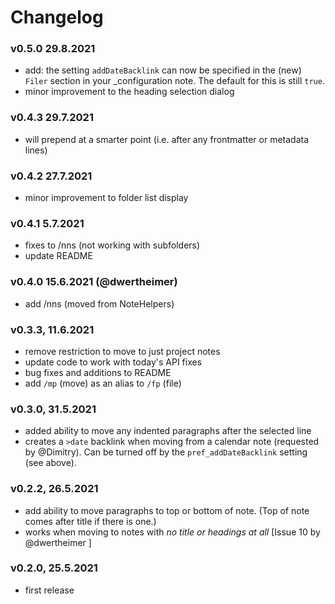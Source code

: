# Changelog
<!-- - fix: /fp and /mp now create the destination daily note if it doesn't already exist -->
### v0.5.0 29.8.2021
- add: the setting `addDateBacklink` can now be specified in the (new) `Filer` section in your _configuration note. The default for this is still `true`.
- minor improvement to the heading selection dialog

### v0.4.3 29.7.2021
- will prepend at a smarter point (i.e. after any frontmatter or metadata lines)

### v0.4.2 27.7.2021
- minor improvement to folder list display

### v0.4.1 5.7.2021
- fixes to /nns (not working with subfolders)
- update README

### v0.4.0 15.6.2021 (@dwertheimer)
- add /nns (moved from NoteHelpers)

### v0.3.3, 11.6.2021
- remove restriction to move to just project notes
- update code to work with today's API fixes
- bug fixes and additions to README
- add `/mp` (move) as an alias to `/fp` (file)

### v0.3.0, 31.5.2021
- added ability to move any indented paragraphs after the selected line
- creates a `>date` backlink when moving from a calendar note (requested by @Dimitry). Can be turned off by the `pref_addDateBacklink` setting (see above).

### v0.2.2, 26.5.2021
- add ability to move paragraphs to top or bottom of note. (Top of note comes after title if there is one.)
- works when moving to notes with _no title or headings at all_ [Issue 10 by @dwertheimer ]

### v0.2.0, 25.5.2021
- first release
